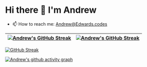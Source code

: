 # Hi there 👋 I'm Andrew

<!-- - 🔭 I’m currently working on a lot! -->
<!-- - 🌱 I’m currently learning  -->
<!-- - 👯 I’m looking to collaborate on ... -->
- 📫 How to reach me: Andrew@Edwards.codes

| <a href="https://github.com/andrew87e/github-readme-stats"><img align="center" src="https://github-readme-stats.vercel.app/api?username=andrew87e&count_private=true&show_icons=true&theme=chartreuse-dark&hide_border=true" alt="Andrew's GitHub Streak"></a> | <a href="https://github.com/andrew87e/github-readme-stats"><img align="center" src="https://github-readme-stats.vercel.app/api/top-langs/?username=andrew87e&layout=compact&theme=chartreuse-dark&hide_border=true" alt="Andrew's GitHub Streak"></a> |
| ------------- | ------------- |

[![GitHub Streak](https://streak-stats.demolab.com?user=andrew87e&theme=chartreuse-dark&border_radius=50)](https://git.io/streak-stats)


[![Andrew's github activity graph](https://activity-graph.herokuapp.com/graph?username=andrew87e&theme=chartreuse-dark)](https://github.com/andrew87e/github-readme-activity-graph)
